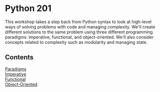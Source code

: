# Python 201

This workshop takes a step back from Python syntax to look at high-level ways of solving problems with code and managing complexity. We'll create different solutions to the same problem using three different programming paradigms: imperative, functional, and object-oriented. We'll also consider concepts related to complexity such as modularity and managing state.

## Contents

[Paradigms](paradigms.md)  
[Imperative](imperative.md)  
[Functional](functional.md)  
[Object-Oriented](oo.md)  

